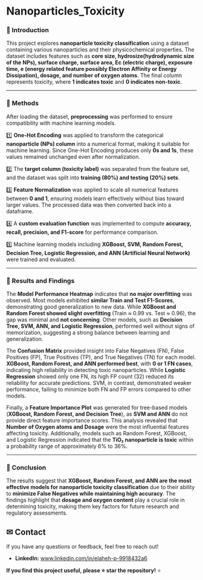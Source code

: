 # Nanoparticles_Toxicity
### **🔹 Introduction**

This project explores **nanoparticle toxicity classification** using a dataset containing various nanoparticles and their physicochemical properties. The dataset includes features such as **core size, hydrosize(hydrodynamic size of the NPs), surface charge, surface area, Ec (electric charge), exposure time, e (energy related feature possibly Electron Affinity or Energy Dissipation), dosage, and number of oxygen atoms**. The final column represents toxicity, where **1 indicates toxic** and **0 indicates non-toxic**.

---

### **🔹 Methods**

After loading the dataset, **preprocessing** was performed to ensure compatibility with machine learning models.

1️⃣ **One-Hot Encoding** was applied to transform the categorical **nanoparticle (NPs) column** into a numerical format, making it suitable for machine learning. Since One-Hot Encoding produces only **0s and 1s**, these values remained unchanged even after normalization.

2️⃣ The **target column (toxicity label)** was separated from the feature set, and the dataset was split into **training (80%) and testing (20%) sets**.

3️⃣ **Feature Normalization** was applied to scale all numerical features between **0 and 1**, ensuring models learn effectively without bias toward larger values. The processed data was then converted back into a dataframe.

4️⃣ A **custom evaluation function** was implemented to compute **accuracy, recall, precision, and F1-score** for performance comparison.

5️⃣ Machine learning models including **XGBoost, SVM, Random Forest, Decision Tree, Logistic Regression, and ANN (Artificial Neural Network)** were trained and evaluated.

---

### **🔹 Results and Findings**

The **Model Performance Heatmap** indicates that **no major overfitting** was observed. Most models exhibited **similar Train and Test F1-Scores**, demonstrating good generalization to new data. While **XGBoost and Random Forest showed slight overfitting** (Train ≈ 0.99 vs. Test ≈ 0.96), the gap was minimal and **not concerning**. Other models, such as **Decision Tree, SVM, ANN, and Logistic Regression**, performed well without signs of memorization, suggesting a strong balance between learning and generalization.

The **Confusion Matrix** provided insight into False Negatives (FN), False Positives (FP), True Positives (TP), and True Negatives (TN) for each model. **XGBoost, Random Forest, and ANN performed best**, with **0 or 1 FN cases**, indicating high reliability in detecting toxic nanoparticles. While **Logistic Regression** showed only one FN, its high FP count (32) reduced its reliability for accurate predictions. SVM, in contrast, demonstrated weaker performance, failing to minimize both FN and FP errors compared to other models.

Finally, a **Feature Importance Plot** was generated for tree-based models (**XGBoost, Random Forest, and Decision Tree**), as **SVM and ANN** do not provide direct feature importance scores. This analysis revealed that **Number of Oxygen atoms and Dosage** were the most influential features affecting toxicity. Additionally, models such as Random Forest, XGBoost, and Logistic Regression indicated that the **TiO₂ nanoparticle is toxic** within a probability range of approximately 6% to 36%.

---

### **🔹 Conclusion**

The results suggest that **XGBoost, Random Forest, and ANN are the most effective models for nanoparticle toxicity classification** due to their ability to **minimize False Negatives while maintaining high accuracy**. The findings highlight that **dosage and oxygen content** play a crucial role in determining toxicity, making them key factors for future research and regulatory assessments.

## ✉ Contact
If you have any questions or feedback, feel free to reach out!
- **LinkedIn:** www.linkedin.com/in/elaheh-p-9918432a6

 **If you find this project useful, please ⭐ star the repository!** ⭐
